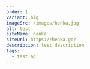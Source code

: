 ```yaml
---
order: 1
variant: big
imageSrc: /images/henka.jpg
alt: test
siteName: henka
siteUrl: https://henka.ge/
description: test description
tags:
  - testTag
---
```

